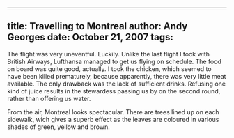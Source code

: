 -----
title:  Travelling to Montreal
author: Andy Georges
date: October 21, 2007
tags: 
-----







The flight was very uneventful. Luckily. Unlike the last flight I took
with British Airways, Lufthansa managed to get us flying on schedule.
The food on board was quite good, actually. I took the chicken, which
seemed to have been killed prematurely, because apparently, there was
very little meat available. The only drawback was the lack of sufficient
drinks. Refusing one kind of juice results in the stewardess passing us
by on the second round, rather than offering us water.


From the air, Montreal looks spectacular. There are trees lined up on
each sidewalk, wich gives a superb effect as the leaves are coloured in
various shades of green, yellow and brown.




